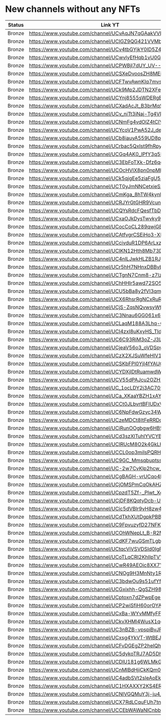 # New channels without any NFTs

| Status | Link YT | Link Channel |
| --- | --- | --- |
| Bronze | https://www.youtube.com/channel/UCvAqJN7qGAakVVBwVYzIcAw | https://gleev.xyz/channel/55299 |
| Bronze | https://www.youtube.com/channel/UCIGZ9QG421VVMbH4ppi46-A | https://gleev.xyz/channel/63433 |
| Bronze | https://www.youtube.com/channel/UCv4tbGYjkY0ID5Z4ammIcYg | https://gleev.xyz/channel/63491 |
| Bronze | https://www.youtube.com/channel/UCwvlyEfHqb1vU0GER6M89jA | https://gleev.xyz/channel/63503 |
| Bronze | https://www.youtube.com/channel/UCPWBjl7dUY_UV--dSLuDHDg | https://gleev.xyz/channel/63504 |
| Bronze | https://www.youtube.com/channel/UCSXeDvoosZH8MEi3KXv-Sug | https://gleev.xyz/channel/63505 |
| Bronze | https://www.youtube.com/channel/UCFTwvAwnKIq7mvseisn0dUA | https://gleev.xyz/channel/63507 |
| Bronze | https://www.youtube.com/channel/UCk9Mp2JDTN2XFeLPf1zo25A | https://gleev.xyz/channel/63508 |
| Bronze | https://www.youtube.com/channel/UCYnj8555sWDERgER_K6lRjQ | https://gleev.xyz/channel/63511 |
| Bronze | https://www.youtube.com/channel/UCXadAcJt_B3brMqSYBG8nSA | https://gleev.xyz/channel/63512 |
| Bronze | https://www.youtube.com/channel/UCv_niTt3iNaj-Tg4VN-hbFQ | https://gleev.xyz/channel/63518 |
| Bronze | https://www.youtube.com/channel/UCNmFg4vdOlZ4tClYTU8KPJA | https://gleev.xyz/channel/63519 |
| Bronze | https://www.youtube.com/channel/UCYcoV1PwA52J_deggOgpsog | https://gleev.xyz/channel/63523 |
| Bronze | https://www.youtube.com/channel/UCb8iauyA559UD8pE-YAqoOw | https://gleev.xyz/channel/63527 |
| Bronze | https://www.youtube.com/channel/UCrbac5QxIst9fhRpyzvrJng | https://gleev.xyz/channel/63528 |
| Bronze | https://www.youtube.com/channel/UCGq4AK0_IPfY3q5DsWN3TPA | https://gleev.xyz/channel/63529 |
| Bronze | https://www.youtube.com/channel/UC3EbFoTXk-Dfz6qdPQYILjg | https://gleev.xyz/channel/63530 |
| Bronze | https://www.youtube.com/channel/UCOcHVlX8pn0npMhOUp8ubIw | https://gleev.xyz/channel/63532 |
| Bronze | https://www.youtube.com/channel/UCk5qjgEe5ziaFgU5a3ho-Kw | https://gleev.xyz/channel/63537 |
| Bronze | https://www.youtube.com/channel/UCT0yJmNNCetxieSMW-U4LUw | https://gleev.xyz/channel/63541 |
| Bronze | https://www.youtube.com/channel/UCmKga_8hTW4kynld-ixDmmg | https://gleev.xyz/channel/63546 |
| Bronze | https://www.youtube.com/channel/UCRJYrGtGHR9VcunOPfO6Ijg | https://gleev.xyz/channel/63549 |
| Bronze | https://www.youtube.com/channel/UCQYsRdcFQesfTbD3B3VyDCg | https://gleev.xyz/channel/63550 |
| Bronze | https://www.youtube.com/channel/UCxaOJkDysTwvky9Fg4qwghA | https://gleev.xyz/channel/63554 |
| Bronze | https://www.youtube.com/channel/UCocCoCL289qwjGBo5RHk0vA | https://gleev.xyz/channel/63556 |
| Bronze | https://www.youtube.com/channel/UCAtfvgrCSEiHo3-XkHvDEEw | https://gleev.xyz/channel/63558 |
| Bronze | https://www.youtube.com/channel/UCcivduR1DP6ArLxzaTk5zGw | https://gleev.xyz/channel/63559 |
| Bronze | https://www.youtube.com/channel/UCIKN12Hth8Mb73DlnVmMs-A | https://gleev.xyz/channel/63562 |
| Bronze | https://www.youtube.com/channel/UC4nILJwkHLZB1RJjEl2exCA | https://gleev.xyz/channel/63563 |
| Bronze | https://www.youtube.com/channel/UCr5hH7NHnxDBBvbnz93I4sw | https://gleev.xyz/channel/63570 |
| Bronze | https://www.youtube.com/channel/UCTgnN7Cnm8-z7Iztw2CD3WQ | https://gleev.xyz/channel/63571 |
| Bronze | https://www.youtube.com/channel/UChHHIr5awd72SO586a1WUmg | https://gleev.xyz/channel/63574 |
| Bronze | https://www.youtube.com/channel/UCU5bBa8y2fVI3qmCuVSf81Q | https://gleev.xyz/channel/63576 |
| Bronze | https://www.youtube.com/channel/UCX6RhsrRgNCxRuRc0ABGe8A | https://gleev.xyz/channel/63581 |
| Bronze | https://www.youtube.com/channel/UCjS-ZqsNQvwsyWfVRx26k9w | https://gleev.xyz/channel/63582 |
| Bronze | https://www.youtube.com/channel/UC3Nnau6GG061x6TtxUVOOUA | https://gleev.xyz/channel/63583 |
| Bronze | https://www.youtube.com/channel/UCLaqM188A3Lhq-Qkr5lYqkQ | https://gleev.xyz/channel/63585 |
| Bronze | https://www.youtube.com/channel/UCI4zxI8uKxyHS_TIdIxJRSA | https://gleev.xyz/channel/63590 |
| Bronze | https://www.youtube.com/channel/UC6C93RiM3oZ-J3LPxMvajIw | https://gleev.xyz/channel/63594 |
| Bronze | https://www.youtube.com/channel/UCjeaV56o3_oVDSpv0VOl5_A | https://gleev.xyz/channel/63595 |
| Bronze | https://www.youtube.com/channel/UCzX2XJSuWfeHIV18KM8Ld3w | https://gleev.xyz/channel/63596 |
| Bronze | https://www.youtube.com/channel/UCSKbFPl0YjI4fYAUGXcFKvQ | https://gleev.xyz/channel/63598 |
| Bronze | https://www.youtube.com/channel/UCYDXjlDtRuamwdWyu05hcbQ | https://gleev.xyz/channel/63603 |
| Bronze | https://www.youtube.com/channel/UCV55dPAJcu2OZH7zMB1OPnw | https://gleev.xyz/channel/63609 |
| Bronze | https://www.youtube.com/channel/UC_1ocLDY2j3AC70v60HJWaw | https://gleev.xyz/channel/63610 |
| Bronze | https://www.youtube.com/channel/UCa_XKaaYBZH1xAYT8xEpC6Q | https://gleev.xyz/channel/63613 |
| Bronze | https://www.youtube.com/channel/UCCt0JLbvrtBFIUDxVCAkGcA | https://gleev.xyz/channel/63617 |
| Bronze | https://www.youtube.com/channel/UC6NpFdwGzyc34Wo1KxfVXZg | https://gleev.xyz/channel/63623 |
| Bronze | https://www.youtube.com/channel/UCzeMDCt8ItFeRRDdOwAFEBg | https://gleev.xyz/channel/63629 |
| Bronze | https://www.youtube.com/channel/UCiRunOOgbgw6HB5xO0vdOXw | https://gleev.xyz/channel/63636 |
| Bronze | https://www.youtube.com/channel/UCd3szXlTuhlYVCYBX-KkrAA | https://gleev.xyz/channel/63649 |
| Bronze | https://www.youtube.com/channel/UCIRUcM8O2k4GkLH6Q1T1eRg | https://gleev.xyz/channel/63653 |
| Bronze | https://www.youtube.com/channel/UCCL0op3miIsPQRHG_MScefg | https://gleev.xyz/channel/63662 |
| Bronze | https://www.youtube.com/channel/UC9GC_MmsqbuptsstghChcLA | https://gleev.xyz/channel/63665 |
| Bronze | https://www.youtube.com/channel/UC-2w7CvKlp2hcw_uLlDKORg | https://gleev.xyz/channel/63668 |
| Bronze | https://www.youtube.com/channel/UCgBAGH-vrUCqo4PbfDbOp6Q | https://gleev.xyz/channel/63672 |
| Bronze | https://www.youtube.com/channel/UCjOMSPmCqOkAHZHljDehjMg | https://gleev.xyz/channel/63673 |
| Bronze | https://www.youtube.com/channel/UCpzdT5Zf-_Plwt_XqZiKhDQ | https://gleev.xyz/channel/63674 |
| Bronze | https://www.youtube.com/channel/UCjDF8KQqtyDcb-UwzlxGCFg | https://gleev.xyz/channel/63677 |
| Bronze | https://www.youtube.com/channel/UCic5dVBlr9vH8zw4NT3IpwQ | https://gleev.xyz/channel/63678 |
| Bronze | https://www.youtube.com/channel/UCdTkhXUtDgpkPBBKfye5KjA | https://gleev.xyz/channel/63689 |
| Bronze | https://www.youtube.com/channel/UC9FpvuzyfD27NFKIvlsNSUw | https://gleev.xyz/channel/63691 |
| Bronze | https://www.youtube.com/channel/UCOhWNepLt_B-R2MX_xK109w | https://gleev.xyz/channel/63696 |
| Bronze | https://www.youtube.com/channel/UCdKF7wuGSmTLgbiLPDR7bjg | https://gleev.xyz/channel/63697 |
| Bronze | https://www.youtube.com/channel/UCtqcViVSVDSId0IgFQgtyvQ | https://gleev.xyz/channel/63698 |
| Bronze | https://www.youtube.com/channel/UCoTLqCRI2KhIlpTVY1bAHfw | https://gleev.xyz/channel/63699 |
| Bronze | https://www.youtube.com/channel/UCwR49AEOic8XX7YDP8R7pBg | https://gleev.xyz/channel/63700 |
| Bronze | https://www.youtube.com/channel/UCNOg9H3MnNty1R_WbPuSXLw | https://gleev.xyz/channel/63702 |
| Bronze | https://www.youtube.com/channel/UC3bdwOu9s51ufYfP7H2r6mQ | https://gleev.xyz/channel/63703 |
| Bronze | https://www.youtube.com/channel/UCGxixhh-QgSZH9893H1GJTQ | https://gleev.xyz/channel/63707 |
| Bronze | https://www.youtube.com/channel/UCptoxn7dZPwpEge2qsOTPow | https://gleev.xyz/channel/63709 |
| Bronze | https://www.youtube.com/channel/UCP2wiSfiH60orOYAL54xVeQ | https://gleev.xyz/channel/63710 |
| Bronze | https://www.youtube.com/channel/UCxBa-WYvMMfyFFsg2DFU85w | https://gleev.xyz/channel/63711 |
| Bronze | https://www.youtube.com/channel/UCkvXHMl4WusX1qgbcD0eaKw | https://gleev.xyz/channel/63713 |
| Bronze | https://www.youtube.com/channel/UC3nBZB-vpspiBvJRlZBVHZw | https://gleev.xyz/channel/63719 |
| Bronze | https://www.youtube.com/channel/UCxsg4YkVT-WtBEJYxeqrxxg | https://gleev.xyz/channel/63724 |
| Bronze | https://www.youtube.com/channel/UCFvDGEgZP2heIQh_Iq2EA0g | https://gleev.xyz/channel/63726 |
| Bronze | https://www.youtube.com/channel/UC5dykoTRJ7AD5Dh6h5wfFXg | https://gleev.xyz/channel/63728 |
| Bronze | https://www.youtube.com/channel/UCDlU181g6WLMkGoi93kNwBg | https://gleev.xyz/channel/63733 |
| Bronze | https://www.youtube.com/channel/UCnMIBdHjiCkKQm0RRotnNiA | https://gleev.xyz/channel/63734 |
| Bronze | https://www.youtube.com/channel/UC4adbSVt2sleAoEkpucLjYQ | https://gleev.xyz/channel/63735 |
| Bronze | https://www.youtube.com/channel/UC1HXAXXY2KS4ERADlS2iiZg | https://gleev.xyz/channel/63737 |
| Bronze | https://www.youtube.com/channel/UCNlVGQMuY3j-ju4_7i58V5Q | https://gleev.xyz/channel/63753 |
| Bronze | https://www.youtube.com/channel/UCX7RdLCquFUh7tnX0pWJiLQ | https://gleev.xyz/channel/63755 |
| Bronze | https://www.youtube.com/channel/UCCEbWAWaNlCnbboZxLU2mPg | https://gleev.xyz/channel/63758 |